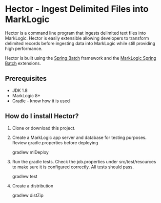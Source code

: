 # Hector - Ingest Delimited Files into MarkLogic

Hector is a command line program that ingests delimited text files into MarkLogic.  Hector is easily extensible allowing developers to transform delimited records before ingesting data into MarkLogic while still providing high performance.  

Hector is built using the [Spring Batch](http://docs.spring.io/spring-batch/trunk/reference/html/) framework and the [MarkLogic Spring Batch](https://github.com/sastafford/marklogic-spring-batch) extensions.  

## Prerequisites

 * JDK 1.8
 * MarkLogic 8+
 * Gradle - know how it is used
 
## How do I install Hector?

1) Clone or download this project.  

2) Create a MarkLogic app server and database for testing purposes.  Review gradle.properties before deploying

     gradlew mlDeploy

3) Run the gradle tests.  Check the job.properties under src/test/resources to make sure it is configured correctly. All tests should pass.

     gradlew test

4) Create a distribution

    gradlew distZip


